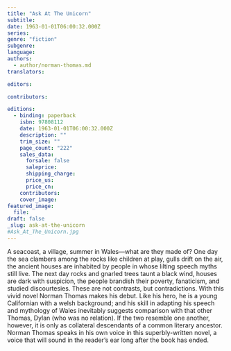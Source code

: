 ```yaml
---
title: "Ask At The Unicorn"
subtitle:
date: 1963-01-01T06:00:32.000Z
series:
genre: "fiction"
subgenre:
language:
authors:
  - author/norman-thomas.md
translators:

editors:

contributors:

editions:
  - binding: paperback
    isbn: 97808112
    date: 1963-01-01T06:00:32.000Z
    description: ""
    trim_size: ""
    page_count: "222"
    sales_data:
      forsale: false
      saleprice:
      shipping_charge:
      price_us:
      price_cn:
    contributors:
    cover_image:
featured_image:
  file:
draft: false
_slug: ask-at-the-unicorn
#Ask_At_The_Unicorn.jpg
---
```


A seacoast, a village, summer in Wales—what are they made of? One day the sea clambers among the rocks like children at play, gulls drift on the air, the ancient houses are inhabited by people in whose lilting speech myths still live. The next day rocks and gnarled trees taunt a black wind, houses are dark with suspicion, the people brandish their poverty, fanaticism, and studied discourtesies. These are not contrasts, but contradictions. With this vivid novel Norman Thomas makes his debut. Like his hero, he is a young Californian with a welsh background; and his skill in adapting his speech and mythology of Wales inevitably suggests comparison with that other Thomas, Dylan (who was no relation). If the two resemble one another, however, it is only as collateral descendants of a common literary ancestor. Norman Thomas speaks in his own voice in this superbly-written novel, a voice that will sound in the reader’s ear long after the book has ended.
